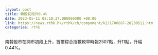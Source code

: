 ```yaml
---
layout: post
title: 韓股初段升0.4%
date: 2023-05-11 08:10:37.000000000 +08:00
link: https://news.rthk.hk/rthk/ch/component/k2/1700087-20230511.htm
categories: rthk
---
```


南韓股市在開市初段上升，首爾綜合指數較早時報2507點，升11點，升幅0.44%。
